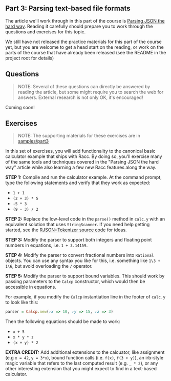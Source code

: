 ## Part 3: Parsing text-based file formats

The article we'll work through in this part of the 
course is [Parsing JSON the hard way](https://practicingruby.com/articles/parsing-json-the-hard-way).
Reading it carefully should prepare you to work through the questions
and exercises for this topic.

We still have not released the practice materials for this part of the course
yet, but you are welcome to get a head start on the reading, or work on
the parts of the course that have already been released (see the README
in the project root for details)

## Questions

> NOTE: Several of these questions can directly be answered by reading 
> the article, but some might require you to search the web for
> answers. External research is not only OK, it's encouraged!

Coming soon!

## Exercises

> NOTE: The supporting materials for these exercises are in
> [samples/part3][part3-samples]

In this set of exercises, you will add functionality to the canonical basic
calculator example that ships with Racc. By doing so, you'll exercise
many of the same tools and techniques covered in the "Parsing JSON the
hard way" article while also learning a few new Racc features 
along the way.

**STEP 1:** Compile and run the calculator example. 
At the command prompt, type the following statements and
verify that they work as expected:

* `1 + 1`
* `(2 + 3) * 5`
* `-5 * 3`
* `(9 - 3) / 2`

**STEP 2:** Replace the low-level code in the `parse()` method in `calc.y` 
with an equivalent solution that uses `StringScanner`. If you need help
getting started, see the [RJSON::Tokenizer source code][tokenizer] for ideas.

**STEP 3:** Modify the parser to support both integers and floating point
numbers in equations, i.e. `1 + 3.14159`.

**STEP 4:** Modify the parser to convert fractional numbers into `Rational`
objects. You can use any syntax you like for this, i.e. something like 
`1\3 + 1\6`, but avoid overloading the `/` operator.

**STEP 5:** Modify the parser to support bound variables. This should work by
passing parameters to the `Calcp` constructor, which would then be 
accessible in equations.

For example, if you modify the `Calcp` instantiation line in the footer of `calc.y`
to look like this:

```ruby
parser = Calcp.new(:x => 10, :y => 15, :z => 3)
```

Then the following equations should be made to work:

* `x + 5`
* `x * y * z`
* `(x + y) * 2`

**EXTRA CREDIT:** Add additional extensions to the calcuator, like assignment
(e.g `x = 42`, `y = 3*x`), bound function calls (i.e. `f(x)`, `f(3 + y)`),
an irb-style magic variable that refers to the last computed result (e.g. `_ *
2`), or any other interesting extension that you might expect to find in a
text-based calculator.

[tokenizer]: https://github.com/tenderlove/rjson/blob/master/lib/rjson/tokenizer.rb
[part3-samples]: https://github.com/elm-city-craftworks/course-001/tree/master/samples/part3
